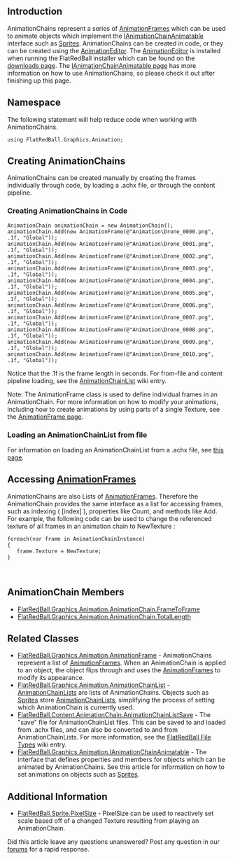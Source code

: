 ## Introduction

AnimationChains represent a series of [AnimationFrames](/frb/docs/index.php?title=FlatRedBall.Graphics.Animation.AnimationFrame "FlatRedBall.Graphics.Animation.AnimationFrame") which can be used to animate objects which implement the [IAnimationChainAnimatable](/frb/docs/index.php?title=FlatRedBall.Graphics.Animation.IAnimationChainAnimatable "FlatRedBall.Graphics.Animation.IAnimationChainAnimatable") interface such as [Sprites](/frb/docs/index.php?title=FlatRedBall.Sprite "FlatRedBall.Sprite"). AnimationChains can be created in code, or they can be created using the [AnimationEditor](/frb/docs/index.php?title=Glue:GlueVault:Component_Pages:AnimationEditor_Plugin "Glue:GlueVault:Component Pages:AnimationEditor Plugin"). The [AnimationEditor](/frb/docs/index.php?title=Glue:GlueVault:Component_Pages:AnimationEditor_Plugin "Glue:GlueVault:Component Pages:AnimationEditor Plugin") is installed when running the FlatRedBall installer which can be found on the [downloads page](/frb/docs/index.php?title=Download_the_FRB_Engine_and_Components "Download the FRB Engine and Components"). The [IAnimationChainAnimatable page](/frb/docs/index.php?title=FlatRedBall.Graphics.Animation.IAnimationChainAnimatable "FlatRedBall.Graphics.Animation.IAnimationChainAnimatable") has more information on how to use AnimationChains, so please check it out after finishing up this page.

## Namespace

The following statement will help reduce code when working with AnimationChains.

    using FlatRedBall.Graphics.Animation;

## Creating AnimationChains

AnimationChains can be created manually by creating the frames individually through code, by loading a .achx file, or through the content pipeline.

### Creating AnimationChains in Code

    AnimationChain animationChain = new AnimationChain();
    animationChain.Add(new AnimationFrame(@"Animation\Drone_0000.png", .1f, "Global"));
    animationChain.Add(new AnimationFrame(@"Animation\Drone_0001.png", .1f, "Global"));
    animationChain.Add(new AnimationFrame(@"Animation\Drone_0002.png", .1f, "Global"));
    animationChain.Add(new AnimationFrame(@"Animation\Drone_0003.png", .1f, "Global"));
    animationChain.Add(new AnimationFrame(@"Animation\Drone_0004.png", .1f, "Global"));
    animationChain.Add(new AnimationFrame(@"Animation\Drone_0005.png", .1f, "Global"));
    animationChain.Add(new AnimationFrame(@"Animation\Drone_0006.png", .1f, "Global"));
    animationChain.Add(new AnimationFrame(@"Animation\Drone_0007.png", .1f, "Global"));
    animationChain.Add(new AnimationFrame(@"Animation\Drone_0008.png", .1f, "Global"));
    animationChain.Add(new AnimationFrame(@"Animation\Drone_0009.png", .1f, "Global"));
    animationChain.Add(new AnimationFrame(@"Animation\Drone_0010.png", .1f, "Global"));

Notice that the .1f is the frame length in seconds. For from-file and content pipeline loading, see the [AnimationChainList](/frb/docs/index.php?title=FlatRedBall.Graphics.Animation.AnimationChainList "FlatRedBall.Graphics.Animation.AnimationChainList") wiki entry.

Note: The AnimationFrame class is used to define individual frames in an AnimationChain. For more information on how to modify your animations, including how to create animations by using parts of a single Texture, see the [AnimationFrame page](/frb/docs/index.php?title=FlatRedBall.Graphics.Animation.AnimationFrame "FlatRedBall.Graphics.Animation.AnimationFrame").

### Loading an AnimationChainList from file

For information on loading an AnimationChainList from a .achx file, see [this page](/frb/docs/index.php?title=FlatRedBall.Graphics.Animation.AnimationChainList#Loading_from_file "FlatRedBall.Graphics.Animation.AnimationChainList").

## Accessing [AnimationFrames](/frb/docs/index.php?title=FlatRedBall.Graphics.Animation.AnimationFrame "FlatRedBall.Graphics.Animation.AnimationFrame")

AnimationChains are also Lists of [AnimationFrames](/frb/docs/index.php?title=FlatRedBall.Graphics.Animation.AnimationFrame "FlatRedBall.Graphics.Animation.AnimationFrame"). Therefore the AnimationChain provides the same interface as a list for accessing frames, such as indexing ( \[index\] ), properties like Count, and methods like Add. For example, the following code can be used to change the referenced texture of all frames in an animation chain to NewTexture :

``` lang:c#
foreach(var frame in AnimationChainInstance)
{
   frame.Texture = NewTexture;
}
```

 

## AnimationChain Members

-   [FlatRedBall.Graphics.Animation.AnimationChain.FrameToFrame](/frb/docs/index.php?title=FlatRedBall.Graphics.Animation.AnimationChain.FrameToFrame "FlatRedBall.Graphics.Animation.AnimationChain.FrameToFrame")
-   [FlatRedBall.Graphics.Animation.AnimationChain.TotalLength](/frb/docs/index.php?title=FlatRedBall.Graphics.Animation.AnimationChain.TotalLength "FlatRedBall.Graphics.Animation.AnimationChain.TotalLength")

## Related Classes

-   [FlatRedBall.Graphics.Animation.AnimationFrame](/frb/docs/index.php?title=FlatRedBall.Graphics.Animation.AnimationFrame "FlatRedBall.Graphics.Animation.AnimationFrame") - AnimationChains represent a list of [AnimationFrames](/frb/docs/index.php?title=FlatRedBall.Graphics.Animation.AnimationFrame "FlatRedBall.Graphics.Animation.AnimationFrame"). When an AnimationChain is applied to an object, the object flips through and uses the [AnimationFrames](/frb/docs/index.php?title=FlatRedBall.Graphics.Animation.AnimationFrame "FlatRedBall.Graphics.Animation.AnimationFrame") to modify its appearance.
-   [FlatRedBall.Graphics.Animation.AnimationChainList](/frb/docs/index.php?title=FlatRedBall.Graphics.Animation.AnimationChainList "FlatRedBall.Graphics.Animation.AnimationChainList") - [AnimationChainLists](/frb/docs/index.php?title=FlatRedBall.Graphics.Animation.AnimationChainList "FlatRedBall.Graphics.Animation.AnimationChainList") are lists of AnimationChains. Objects such as [Sprites](/frb/docs/index.php?title=FlatRedBall.Sprite "FlatRedBall.Sprite") store [AnimationChainLists](/frb/docs/index.php?title=FlatRedBall.Graphics.Animation.AnimationChainList "FlatRedBall.Graphics.Animation.AnimationChainList"), simplifying the process of setting which AnimationChain is currently used.
-   [FlatRedBall.Content.AnimationChain.AnimationChainListSave](/frb/docs/index.php?title=FlatRedBall.Content.AnimationChain.AnimationChainListSave "FlatRedBall.Content.AnimationChain.AnimationChainListSave") - The "save" file for AnimationChainList files. This can be saved to and loaded from .achx files, and can also be converted to and from AnimationChainLists. For more information, see the [FlatRedBall File Types](/frb/docs/index.php?title=FlatRedBall_File_Types "FlatRedBall File Types") wiki entry.
-   [FlatRedBall.Graphics.Animation.IAnimationChainAnimatable](/frb/docs/index.php?title=FlatRedBall.Graphics.Animation.IAnimationChainAnimatable "FlatRedBall.Graphics.Animation.IAnimationChainAnimatable") - The interface that defines properties and members for objects which can be animated by AnimationChains. See this article for information on how to set animations on objects such as [Sprites](/frb/docs/index.php?title=FlatRedBall.Sprite "FlatRedBall.Sprite").

## Additional Information

-   [FlatRedBall.Sprite.PixelSize](/frb/docs/index.php?title=FlatRedBall.Sprite.PixelSize "FlatRedBall.Sprite.PixelSize") - PixelSize can be used to reactively set scale based off of a changed Texture resulting from playing an AnimationChain.

Did this article leave any questions unanswered? Post any question in our [forums](/frb/forum.md) for a rapid response.
